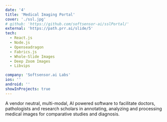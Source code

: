 ```yaml
---
date: '4'
title: 'Medical Imaging Portal'
cover: './ssl.jpg'
# github: 'https://github.com/softsensor-ai/sslPortal/'
external: 'https://path.prr.ai/slide/5'
tech:
  - React.js
  - Node.js
  - Openseadragon
  - Fabrics.js
  - Whole-Slide Images
  - Deep Zoom Images
  - Libvips

company: 'Softsensor.ai Labs'
ios: ''
android: ''
showInProjects: true
---
```



A vendor neutral, multi-modal, AI powered software to facilitate doctors, pathologists and research scholars in annotating, analyzing and processing medical images for comparative studies and diagnosis.

